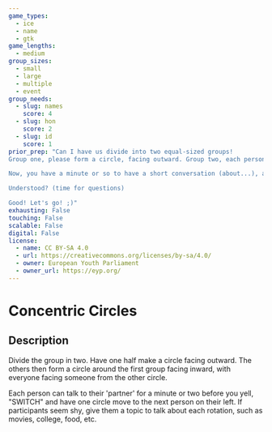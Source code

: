 ```yaml
---
game_types:
  - ice
  - name
  - gtk
game_lengths:
  - medium
group_sizes:
  - small
  - large
  - multiple
  - event
group_needs:
  - slug: names
    score: 4
  - slug: hon
    score: 2
  - slug: id
    score: 1
prior_prep: "Can I have us divide into two equal-sized groups!
Group one, please form a circle, facing outward. Group two, each person find a partner from group one and look deep in their eyes! One partner per person! 

Now, you have a minute or so to have a short conversation (about...), and when I say 'Switch' the group in the middle will move clockwise to the next partner from the outside group. 

Understood? (time for questions)

Good! Let's go! ;)"
exhausting: False
touching: False
scalable: False
digital: False
license:
  - name: CC BY-SA 4.0
  - url: https://creativecommons.org/licenses/by-sa/4.0/
  - owner: European Youth Parliament
  - owner_url: https://eyp.org/
---
```

# Concentric Circles

## Description
Divide the group in two. Have one half make a circle facing outward. The others then form a circle around the first group facing inward, with everyone facing someone from the other circle. 

Each person can talk to their 'partner' for a minute or two before you yell, "SWITCH" 
and have one circle move to the next person on their left. If participants seem shy, give them a topic to talk about each rotation, such as movies, college, food, etc.
